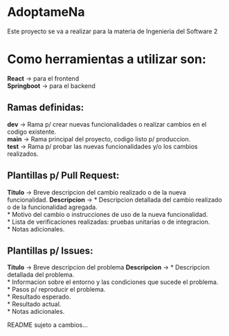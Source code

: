 # AdoptameNa
Este proyecto se va a realizar para la materia de Ingenieria del Software 2

# Como herramientas a utilizar son:
**React** -> para el frontend  
**Springboot** -> para el backend  

## Ramas definidas:
**dev** -> Rama p/ crear nuevas funcionalidades o realizar cambios en el codigo existente.<br/>
**main** -> Rama principal del proyecto, codigo listo p/ produccion.<br/>
**test** -> Rama p/ probar las nuevas funcionalidades y/o los cambios realizados. 

## Plantillas p/ Pull Request:

**Titulo** -> Breve descripcion del cambio realizado o de la nueva funcionalidad.
**Descripcion** -> 
    * Descripcion detallada del cambio realizado o de la funcionalidad agregada.<br/>
    * Motivo del cambio o instrucciones de uso de la nueva funcionalidad.<br/>
    * Lista de verificaciones realizadas: pruebas unitarias o de integracion.<br/>
    * Notas adicionales.

## Plantillas p/ Issues:

**Titulo** -> Breve descripcion del problema
**Descripcion** -> 
    * Descripcion detallada del problema.<br/>
    * Informacion sobre el entorno y las condiciones que sucede el problema.<br/>
    * Pasos p/ reproducir el problema.<br/>
    * Resultado esperado.<br/>
    * Resultado actual.<br/>
    * Notas adicionales.

README sujeto a cambios...

